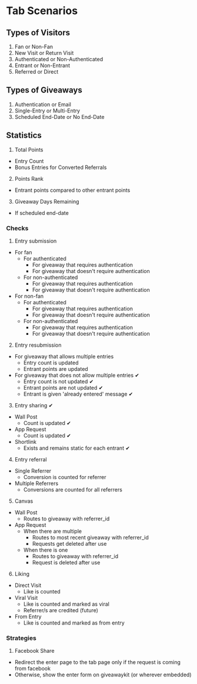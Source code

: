 # Tab Scenarios

## Types of Visitors

1. Fan or Non-Fan
2. New Visit or Return Visit
3. Authenticated or Non-Authenticated
4. Entrant or Non-Entrant
5. Referred or Direct

## Types of Giveaways

1. Authentication or Email
2. Single-Entry or Multi-Entry
3. Scheduled End-Date or No End-Date

## Statistics

1. Total Points
  - Entry Count
  - Bonus Entries for Converted Referrals

2. Points Rank
  - Entrant points compared to other entrant points

3. Giveaway Days Remaining
  - If scheduled end-date

### Checks

1. Entry submission
  - For fan
    - For authenticated
      - For giveaway that requires authentication
      - For giveaway that doesn't require authentication
    - For non-authenticated
      - For giveaway that requires authentication
      - For giveaway that doesn't require authentication
  - For non-fan
    - For authenticated
      - For giveaway that requires authentication
      - For giveaway that doesn't require authentication
    - For non-authenticated
      - For giveaway that requires authentication
      - For giveaway that doesn't require authentication

2. Entry resubmission
  - For giveaway that allows multiple entries
    - Entry count is updated
    - Entrant points are updated
  - For giveaway that does not allow multiple entries ✔
    - Entry count is not updated ✔
    - Entrant points are not updated ✔
    - Entrant is given 'already entered' message ✔

3. Entry sharing ✔
  - Wall Post
    - Count is updated ✔
  - App Request
    - Count is updated ✔
  - Shortlink
    - Exists and remains static for each entrant ✔

4. Entry referral
  - Single Referrer
    - Conversion is counted for referrer
  - Multiple Referrers
    - Conversions are counted for all referrers

5. Canvas
  - Wall Post
    - Routes to giveaway with referrer_id
  - App Request
    - When there are multiple
      - Routes to most recent giveaway with referrer_id
      - Requests get deleted after use
    - When there is one
      - Routes to giveaway with referrer_id
      - Request is deleted after use

6. Liking
  - Direct Visit
    - Like is counted
  - Viral Visit
    - Like is counted and marked as viral
    - Referrer/s are credited (future)
  - From Entry
    - Like is counted and marked as from entry

### Strategies

1. Facebook Share
  - Redirect the enter page to the tab page only if the request is coming from facebook
  - Otherwise, show the enter form on giveawaykit (or wherever embedded)